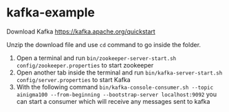 # kafka-example
Download Kafka https://kafka.apache.org/quickstart

Unzip the download file and use ```cd``` command to go inside the folder.
1. Open a terminal and run ```bin/zookeeper-server-start.sh config/zookeeper.properties``` to start zookeeper
2. Open another tab inside the terminal and run ```bin/kafka-server-start.sh config/server.properties``` to start Kafka
3. With the following command ```bin/kafka-console-consumer.sh --topic ainigma100 --from-beginning --bootstrap-server localhost:9092``` you can start a consumer which will receive any messages sent to kafka
